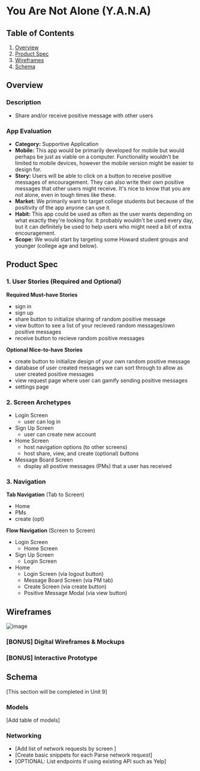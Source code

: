 # You Are Not Alone (Y.A.N.A)

## Table of Contents
1. [Overview](#Overview)
2. [Product Spec](#Product-Spec)
3. [Wireframes](#Wireframes)
4. [Schema](#Schema)

## Overview
### Description
- Share and/or receive positive message with other users

### App Evaluation
- **Category:** Supportive Application
- **Mobile:** This app would be primarily developed for mobile but would perhaps be just as viable on a computer. Functionality wouldn’t be limited to mobile devices, however the mobile version might be easier to design for.
- **Story:** Users will be able to click on a button to receive positive messages of encouragement. They can also write their own positive messages that other users might receive. It's nice to know that you are not alone, even in tough times like these.
- **Market:** We primarily want to target college students but because of the positivity of the app anyone can use it.
- **Habit:** This app could be used as often as the user wants depending on what exactly they're looking for. It probably wouldn't be used every day, but it can definitely be used to help users who might need a bit of extra encouragement.
- **Scope:** We would start by targeting some Howard student groups and younger (college age and below).

## Product Spec

### 1. User Stories (Required and Optional)

**Required Must-have Stories**

- sign in 
- sign up 
- share button to initialize sharing of random positive message
- view button to see a list of your recieved random messages/own positive messages
- receive button to recieve random positive messages 

**Optional Nice-to-have Stories**

- create button to initialize design of your own random positive message
- database of user created messages we can sort through to allow as user created positive messages 
- view request page where user can gamify sending positive messages 
- settings page 

### 2. Screen Archetypes

* Login Screen
    * user can log in
* Sign Up Screen
    * user can create new account
* Home Screen
    * host navigation options (to other screens)
    * host share, view, and create (optional) buttons
* Message Board Screen
    * display all postive messages (PMs) that a user has received

### 3. Navigation

**Tab Navigation** (Tab to Screen)

* Home
* PMs
* create (opt)

**Flow Navigation** (Screen to Screen)

* Login Screen
    * Home Screen
* Sign Up Screen
    * Login Screen 
* Home 
    * Login Screen (via logout button)
    * Message Board Screen (via PM tab)
    * Create Screen (via create button)
    * Positive Message Modal (via view button)


## Wireframes
![image](https://user-images.githubusercontent.com/45021016/113352403-31d60e00-930a-11eb-8188-a2efbf640034.png)


### [BONUS] Digital Wireframes & Mockups

### [BONUS] Interactive Prototype

## Schema 
[This section will be completed in Unit 9]
### Models
[Add table of models]
### Networking
- [Add list of network requests by screen ]
- [Create basic snippets for each Parse network request]
- [OPTIONAL: List endpoints if using existing API such as Yelp]
